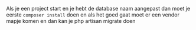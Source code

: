 Als je een project start en je hebt de database naam aangepast dan moet je eerste
`composer install` doen en als het goed gaat moet er een vendor mapje komen en dan kan je php artisan migrate doen

<!-- npm install  -->
